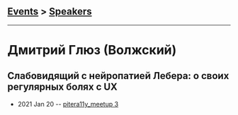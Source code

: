 ## [Events](../README.md) > [Speakers](../speakers.md)
---

# Дмитрий Глюз (Волжский)

## Слабовидящий с нейропатией Лебера: о своих регулярных болях с UX
- 2021 Jan 20 -- [pitera11y_meetup 3](https://www.youtube.com/watch?v=LIi-fRukS1Y&t=750s)    
